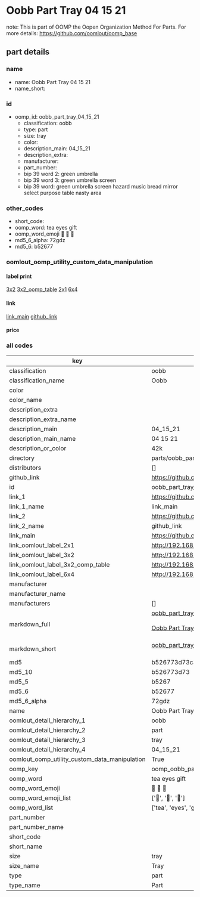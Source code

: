 # Oobb Part Tray 04 15 21  

note: This is part of OOMP the Oopen Organization Method For Parts. For more details: https://github.com/oomlout/oomp_base

##  part details





### name
* name: Oobb Part Tray 04 15 21
* name_short: 
### id
* oomp_id: oobb_part_tray_04_15_21
  * classification: oobb
  * type: part
  * size: tray
  * color: 
  * description_main: 04_15_21
  * description_extra: 
  * manufacturer: 
  * part_number: 
  * bip 39 word 2: green umbrella
  * bip 39 word 3: green umbrella screen
  * bip 39 word: green umbrella screen hazard music bread mirror select purpose table nasty area

### other_codes
* short_code: 
* oomp_word: tea eyes gift
* oomp_word_emoji :tea: :eyes: :gift:
* md5_6_alpha: 72gdz
* md5_6: b52677






### oomlout_oomp_utility_custom_data_manipulation
#### label print
[3x2](http://192.168.1.245:1112/?label=oomp%2072gdz)
[3x2_oomp_table](http://192.168.1.107:1112/?label=oomp%2072gdz)
[2x1](http://192.168.1.242:1112/?label=oomp%2072gdz)
[6x4](http://192.168.1.55:1112/?label=oomp%2072gdz)    

#### link

[link_main](https://github.com/oomlout/oomlout_oomp_current_version_messy/tree/main/parts/oobb_part_tray_04_15_21) [github_link](https://github.com/oomlout/oomlout_oomp_part_src/tree/main/parts/oobb_part_tray_04_15_21)                             

#### price







### all codes 
| key | value |  
| --- | --- |  
| classification | oobb |  
| classification_name | Oobb |  
| color |  |  
| color_name |  |  
| description_extra |  |  
| description_extra_name |  |  
| description_main | 04_15_21 |  
| description_main_name | 04 15 21 |  
| description_or_color | 42k |  
| directory | parts/oobb_part_tray_04_15_21 |  
| distributors | [] |  
| github_link | https://github.com/oomlout/oomlout_oomp_part_src/tree/main/parts/oobb_part_tray_04_15_21 |  
| id | oobb_part_tray_04_15_21 |  
| link_1 | https://github.com/oomlout/oomlout_oomp_current_version_messy/tree/main/parts/oobb_part_tray_04_15_21 |  
| link_1_name | link_main |  
| link_2 | https://github.com/oomlout/oomlout_oomp_part_src/tree/main/parts/oobb_part_tray_04_15_21 |  
| link_2_name | github_link |  
| link_main | https://github.com/oomlout/oomlout_oomp_current_version_messy/tree/main/parts/oobb_part_tray_04_15_21 |  
| link_oomlout_label_2x1 | http://192.168.1.242:1112/?label=oomp%2072gdz |  
| link_oomlout_label_3x2 | http://192.168.1.245:1112/?label=oomp%2072gdz |  
| link_oomlout_label_3x2_oomp_table | http://192.168.1.107:1112/?label=oomp%2072gdz |  
| link_oomlout_label_6x4 | http://192.168.1.55:1112/?label=oomp%2072gdz |  
| manufacturer |  |  
| manufacturer_name |  |  
| manufacturers | [] |  
| markdown_full | [oobb_part_tray_04_15_21](https://github.com/oomlout/oomlout_oomp_current_version_messy/tree/main/parts/oobb_part_tray_04_15_21)<br>[](https://github.com/oomlout/oomlout_oomp_current_version_messy/tree/main/parts/oobb_part_tray_04_15_21)<br>[Oobb Part Tray 04 15 21](https://github.com/oomlout/oomlout_oomp_current_version_messy/tree/main/parts/oobb_part_tray_04_15_21)<br><br> |  
| markdown_short | [oobb_part_tray_04_15_21](https://github.com/oomlout/oomlout_oomp_current_version_messy/tree/main/parts/oobb_part_tray_04_15_21)<br><br> |  
| md5 | b526773d73c351b06dc8f69f833b0b32 |  
| md5_10 | b526773d73 |  
| md5_5 | b5267 |  
| md5_6 | b52677 |  
| md5_6_alpha | 72gdz |  
| name | Oobb Part Tray 04 15 21 |  
| oomlout_detail_hierarchy_1 | oobb |  
| oomlout_detail_hierarchy_2 | part |  
| oomlout_detail_hierarchy_3 | tray |  
| oomlout_detail_hierarchy_4 | 04_15_21 |  
| oomlout_oomp_utility_custom_data_manipulation | True |  
| oomp_key | oomp_oobb_part_tray_04_15_21 |  
| oomp_word | tea eyes gift |  
| oomp_word_emoji | :tea: :eyes: :gift: |  
| oomp_word_emoji_list | [':tea:', ':eyes:', ':gift:'] |  
| oomp_word_list | ['tea', 'eyes', 'gift'] |  
| part_number |  |  
| part_number_name |  |  
| short_code |  |  
| short_name |  |  
| size | tray |  
| size_name | Tray |  
| type | part |  
| type_name | Part |  
